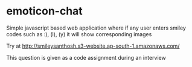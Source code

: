 # emoticon-chat
Simple javascript based web application where if any user enters smiley codes such as :), (l), (y) it will show corresponding images

Try at http://smileysanthosh.s3-website.ap-south-1.amazonaws.com/

This question is given as a code assignment during an interview
